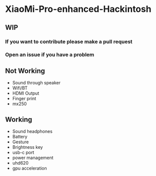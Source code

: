 # XiaoMi-Pro-enhanced-Hackintosh
<h2>WIP</h2>
<h3>If you want to contribute please make a pull request </h3>
<h3>Open an issue if you have a problem </h3>
<h2>Not Working</h2>
<ul>
  <li>Sound through speaker</li>
  <li>Wifi/BT</li>
  <li>HDMI Output</li>
  <li>Finger print</li>
  <li>mx250</li>
</ul>
<h2>Working</h2>
<ul>
  <li>Sound headphones</li>
  <li>Battery</li>
  <li>Gesture</li>
  <li>Brightness key</li>
  <li>usb-c port</li>
  <li>power management</li>
  <li>uhd620</li>
  <li>gpu acceleration</li>
</ul>
